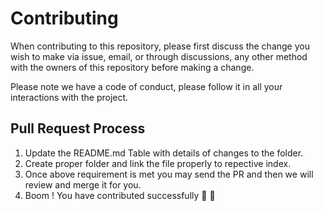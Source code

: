 # Contributing

When contributing to this repository, please first discuss the change you wish to make via issue,
email, or through discussions, any other method with the owners of this repository before making a change. 

Please note we have a code of conduct, please follow it in all your interactions with the project.

## Pull Request Process

1. Update the README.md Table with details of changes to the folder.
2. Create proper folder and link the file properly to repective index.
3. Once above requirement is met you may send the PR and then we will review and merge it for you. 
4. Boom ! You have contributed successfully 🥳 🤩
